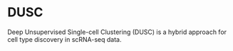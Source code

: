 # DUSC
Deep Unsupervised Single-cell Clustering (DUSC) is a hybrid approach for cell type discovery in scRNA-seq data.
